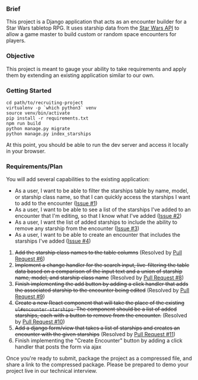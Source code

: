 ### Brief

This project is a Django application that acts as an encounter builder for a Star Wars tabletop RPG.
It uses starship data from the [Star Wars API](https://swapi.dev/) to allow a game master to build custom
or random space encounters for players.

### Objective

This project is meant to gauge your ability to take requirements and apply them by extending an existing application similar to our own.

### Getting Started

```
cd path/to/recruiting-project
virtualenv -p `which python3` venv
source venv/bin/activate
pip install -r requirements.txt
npm run build
python manage.py migrate
python manage.py index_starships
```

At this point, you should be able to run the dev server and access it locally in your browser.


### Requirements/Plan

You will add several capabilities to the existing application:

- As a user, I want to be able to filter the starships table by name, model, or starship class name, so that I can quickly access the starships I want to add to the encounter ([Issue #1](https://github.com/KrisPlunkett/star-wars-encounter-builder/issues/1))
- As a user, I want to be able to see a list of the starships I've added to an encounter that I'm editing, so that I know what I've added ([Issue #2](https://github.com/KrisPlunkett/star-wars-encounter-builder/issues/2))
- As a user, I want the list of added starships to include the ability to remove any starship from the encounter ([Issue #3](https://github.com/KrisPlunkett/star-wars-encounter-builder/issues/3))
- As a user, I want to be able to create an encounter that includes the starships I've added ([Issue #4](https://github.com/KrisPlunkett/star-wars-encounter-builder/issues/4))

1. ~~Add the starship class names to the table columns~~ (Resolved by [Pull Request #6](https://github.com/KrisPlunkett/star-wars-encounter-builder/pull/6))
2. ~~Implement a change handler for the search input, live-filtering the table data based on a comparison of the input text and a union of starship name, model, and starship class name~~ (Resolved by [Pull Request #8](https://github.com/KrisPlunkett/star-wars-encounter-builder/pull/8))
3. ~~Finish implementing the add button by adding a click handler that adds the associated starship to the encounter being edited~~ (Resolved by [Pull Request #9](https://github.com/KrisPlunkett/star-wars-encounter-builder/pull/9))
4. ~~Create a new React component that will take the place of the existing `ul#encounter-starships`. The component should be a list of added starships, each with a button to remove from the encounter.~~ (Resolved by [Pull Request #10](https://github.com/KrisPlunkett/star-wars-encounter-builder/pull/10))
5. ~~Add a django form/view that takes a list of starships and creates an encounter with the given starships~~ (Resolved by [Pull Request #11](https://github.com/KrisPlunkett/star-wars-encounter-builder/pull/11))
6. Finish implementing the "Create Encounter" button by adding a click handler that posts the form via ajax

Once you're ready to submit, package the project as a compressed file, and share a link to the compressed package. Please be prepared to demo your project live in our technical interview.

